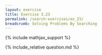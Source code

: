 ```yaml
---
layout: exercise
title: Exercise 3.23
permalink: /search-exercises/ex_23/
breadcrumb: Solving Problems By Searching
---
```


{% include mathjax_support %}

<div><i class="arrow-up loader" data-chapter="search-exercises" data-exercise="ex_23" data-rating="0"></i></div>
{% include_relative question.md %}
